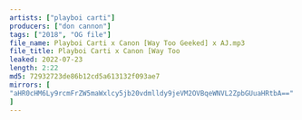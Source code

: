 ```yaml
---
artists: ["playboi carti"]
producers: ["don cannon"]
tags: ["2018", "OG file"]
file_name: Playboi Carti x Canon [Way Too Geeked] x AJ.mp3
file_title: Playboi Carti x Canon [Way Too
leaked: 2022-07-23
length: 2:22
md5: 72932723de86b12cd5a613132f093ae7
mirrors: [
"aHR0cHM6Ly9rcmFrZW5maWxlcy5jb20vdmlldy9jeVM2OVBqeWNVL2ZpbGUuaHRtbA=="
]
---
```

